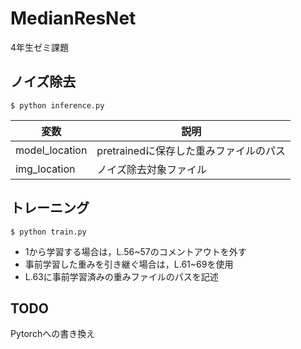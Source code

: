 # MedianResNet

4年生ゼミ課題

## ノイズ除去

```
$ python inference.py
```

|変数|説明|
|----|----|
|model_location|pretrainedに保存した重みファイルのパス|
|img_location|ノイズ除去対象ファイル|

## トレーニング

```
$ python train.py
```

* 1から学習する場合は，L.56~57のコメントアウトを外す
* 事前学習した重みを引き継ぐ場合は，L.61~69を使用
* L.63に事前学習済みの重みファイルのパスを記述


## TODO

Pytorchへの書き換え